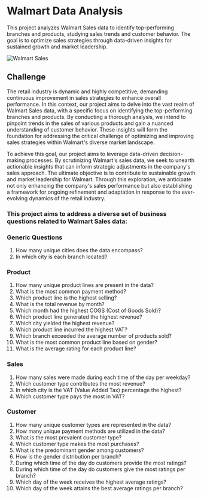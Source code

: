 # Walmart Data Analysis

This project analyzes Walmart Sales data to identify top-performing branches and products, studying sales trends and customer behavior. The goal is to optimize sales strategies through data-driven insights for sustained growth and market leadership.

![Walmart Sales ](https://github.com/AashishhSharmaa/Walmart_Data_Analysis-MySQL/assets/152653168/388fb1b1-79cf-4133-8fec-66fab47efffb)

## Challenge

The retail industry is dynamic and highly competitive, demanding continuous improvement in sales strategies to enhance overall performance. In this context, our project aims to delve into the vast realm of Walmart Sales data, with a specific focus on identifying the top-performing branches and products. By conducting a thorough analysis, we intend to pinpoint trends in the sales of various products and gain a nuanced understanding of customer behavior. These insights will form the foundation for addressing the critical challenge of optimizing and improving sales strategies within Walmart's diverse market landscape.

To achieve this goal, our project aims to leverage data-driven decision-making processes. By scrutinizing Walmart's sales data, we seek to unearth actionable insights that can inform strategic adjustments in the company's sales approach. The ultimate objective is to contribute to sustainable growth and market leadership for Walmart. Through this exploration, we anticipate not only enhancing the company's sales performance but also establishing a framework for ongoing refinement and adaptation in response to the ever-evolving dynamics of the retail industry.

### This project aims to address a diverse set of business questions related to Walmart Sales data:

### Generic Questions

1. How many unique cities does the data encompass?
2. In which city is each branch located?

### Product

1. How many unique product lines are present in the data?
2. What is the most common payment method?
3. Which product line is the highest selling?
4. What is the total revenue by month?
5. Which month had the highest COGS (Cost of Goods Sold)?
6. Which product line generated the highest revenue?
7. Which city yielded the highest revenue?
8. Which product line incurred the highest VAT?
9. Which branch exceeded the average number of products sold?
10. What is the most common product line based on gender?
11. What is the average rating for each product line?

### Sales

1. How many sales were made during each time of the day per weekday?
2. Which customer type contributes the most revenue?
3. In which city is the VAT (Value Added Tax) percentage the highest?
4. Which customer type pays the most in VAT?

### Customer

1. How many unique customer types are represented in the data?
2. How many unique payment methods are utilized in the data?
3. What is the most prevalent customer type?
4. Which customer type makes the most purchases?
5. What is the predominant gender among customers?
6. How is the gender distribution per branch?
7. During which time of the day do customers provide the most ratings?
8. During which time of the day do customers give the most ratings per branch?
9. Which day of the week receives the highest average ratings?
10. Which day of the week attains the best average ratings per branch?
